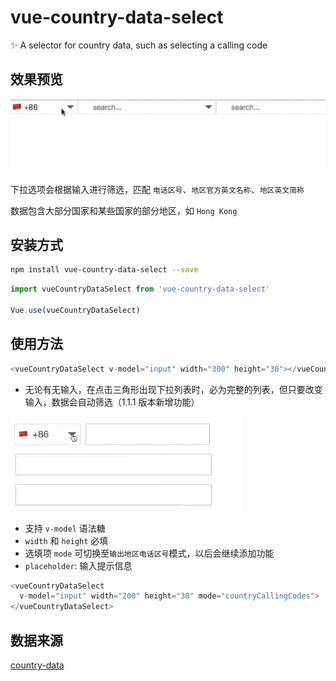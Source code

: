# vue-country-data-select

✨ A selector for country data, such as selecting a calling code

## 效果预览

![demo.gif](demo/demo.gif)

下拉选项会根据输入进行筛选，匹配 `电话区号`、`地区官方英文名称`、`地区英文简称`

数据包含大部分国家和某些国家的部分地区，如 `Hong Kong`

## 安装方式

``` bash
npm install vue-country-data-select --save
```

``` javascript
import vueCountryDataSelect from 'vue-country-data-select'

Vue.use(vueCountryDataSelect)
```

## 使用方法

``` javascript
<vueCountryDataSelect v-model="input" width="300" height="30"></vueCountryDataSelect>
```

- 无论有无输入，在点击三角形出现下拉列表时，必为完整的列表，但只要改变输入，数据会自动筛选（1.1.1 版本新增功能）

![1.1.1更新.gif](demo/1.1.1更新.gif)

- 支持 `v-model` 语法糖
- `width` 和 `height` 必填
- 选填项 `mode` 可切换至`输出地区电话区号`模式，以后会继续添加功能
- `placeholder`: 输入提示信息

``` javascript
<vueCountryDataSelect
  v-model="input" width="200" height="30" mode="countryCallingCodes">
</vueCountryDataSelect>
```

## 数据来源

[country-data](https://github.com/OpenBookPrices/country-data)